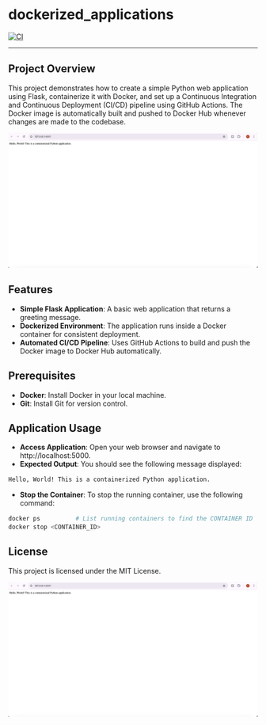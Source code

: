 # dockerized_applications
[![CI](https://github.com/aoaow/dockerized_applications/actions/workflows/cicd.yml/badge.svg)](https://github.com/aoaow/dockerized_applications/actions/workflows/cicd.yml)

---


## **Project Overview**

This project demonstrates how to create a simple Python web application using Flask, containerize it with Docker, and set up a Continuous Integration and Continuous Deployment (CI/CD) pipeline using GitHub Actions. The Docker image is automatically built and pushed to Docker Hub whenever changes are made to the codebase.

![Successful Implementation Example](example.png)

## **Features**

- **Simple Flask Application**: A basic web application that returns a greeting message.
- **Dockerized Environment**: The application runs inside a Docker container for consistent deployment.
- **Automated CI/CD Pipeline**: Uses GitHub Actions to build and push the Docker image to Docker Hub automatically.

## **Prerequisites**

- **Docker**: Install Docker in your local machine.
- **Git**: Install Git for version control.

## **Application Usage**

- **Access Application**: Open your web browser and navigate to http://localhost:5000.
- **Expected Output**: You should see the following message displayed:

```bash
Hello, World! This is a containerized Python application.
```

- **Stop the Container**: To stop the running container, use the following command:

```bash
docker ps          # List running containers to find the CONTAINER ID
docker stop <CONTAINER_ID>
```

## **License**

This project is licensed under the MIT License.

![Example](image.png)

